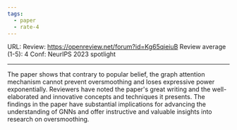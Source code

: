 ```yaml
---
tags:
  - paper
  - rate-4
---
```

URL: 
Review: https://openreview.net/forum?id=Kg65qieiuB
Review average (1-5): 4
Conf: NeurIPS 2023 spotlight

---

The paper shows that contrary to popular belief, the graph attention mechanism cannot prevent oversmoothing and loses expressive power exponentially. Reviewers have noted the paper's great writing and the well-elaborated and innovative concepts and techniques it presents. The findings in the paper have substantial implications for advancing the understanding of GNNs and offer instructive and valuable insights into research on oversmoothing.